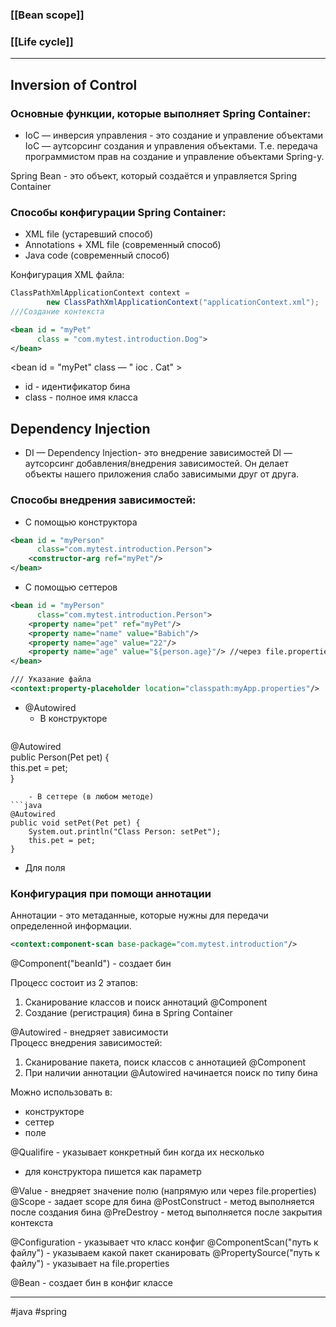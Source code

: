 ### [[Bean scope]]
### [[Life cycle]]

***
## Inversion of Control
### Основные функции, которые выполняет Spring Container:
- IоС — инверсия управления - это создание и управление объектами
	IoC — аутсорсинг создания и управления объектами. Т.е. передача программистом прав на создание и управление объектами Spring-y.

Spring Веаn -  это объект, который создаётся и управляется Spring Container
### Способы конфигурации Spring Container:
- XML file (устаревший способ)
- Annotations + XML file (современный способ)
- Java code (современный способ)

Конфигурация XML файла:
```java
ClassPathXmlApplicationContext context =  
        new ClassPathXmlApplicationContext("applicationContext.xml");
///Создание контекста
```
```xml
<bean id = "myPet"  
      class = "com.mytest.introduction.Dog">  
</bean>
```
<bean id = "myPet"
class —
" ioc . Cat" >
</bean>
- id - идентификатор бина
- class - полное имя класса
## Dependency lnjection
- DI — Dependency lnjection- это внедрение зависимостей
	Dl — аутсорсинг добавления/внедрения зависимостей. Он делает объекты нашего приложения слабо зависимыми друг от друга. 
### Способы внедрения зависимостей:
- С помощью конструктора
```xml
<bean id = "myPerson"  
      class="com.mytest.introduction.Person">  
    <constructor-arg ref="myPet"/>  
</bean>
```
- С помощью сеттеров
```xml
<bean id = "myPerson"  
      class="com.mytest.introduction.Person">  
    <property name="pet" ref="myPet"/>  
    <property name="name" value="Babich"/>  
	<property name="age" value="22"/>
	<property name="age" value="${person.age}"/> //через file.properties
</bean>

/// Указание файла
<context:property-placeholder location="classpath:myApp.properties"/>
```


- @Autowired
	- В конструкторе
		```java
@Autowired  
public Person(Pet pet) {  
this.pet = pet;  
}
```
	- В сеттере (в любом методе)
```java
@Autowired  
public void setPet(Pet pet) {  
    System.out.println("Class Person: setPet");  
    this.pet = pet;  
}
```
- Для поля

### Конфигурация при помощи аннотации

Аннотации - это метаданные, которые нужны для передачи определенной информации.
```xml
<context:component-scan base-package="com.mytest.introduction"/>
```

@Component("beanId") - создает бин

Процесс состоит из 2 этапов:
1. Сканирование классов и поиск аннотаций @Component
2. Создание (регистрация) бина в Spring Container

@Autowired
 \- внедряет зависимости  
 Процесс внедрения зависимостей:
 1. Сканирование пакета, поиск классов с аннотацией @Component
 2. При наличии аннотации @Autowired начинается поиск по типу бина

 Можно использовать в:
 - конструкторе
 - сеттер
 - поле

@Qualifire - указывает конкретный бин когда их несколько
- для конструктора пишется как параметр


@Value - внедряет значение полю (напрямую или через file.properties)
@Scope - задает scope для бина
@PostConstruct - метод выполняется после создания бина
@PreDestroy - метод выполняется после закрытия контекста

@Configuration - указывает что класс конфиг 
@ComponentScan("путь к файлу") - указываем какой пакет сканировать
@PropertySource("путь к файлу") - указывает на file.properties

@Bean - создает бин в конфиг классе




***
#java #spring 

